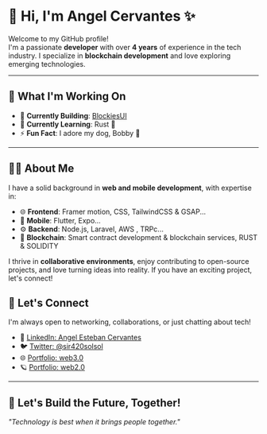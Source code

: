 # 👋 Hi, I'm Angel Cervantes ✨  

Welcome to my GitHub profile!  
I'm a passionate **developer** with over **4 years** of experience in the tech industry. I specialize in **blockchain development** and love exploring emerging technologies.  

---

## 🚀 What I'm Working On
- 🔭 **Currently Building**: [BlockiesUI](https://blockiesui.com/en/)  
- 🌱 **Currently Learning**: Rust 🦀  
- ⚡ **Fun Fact**: I adore my dog, Bobby 🐶  

---

## 🧑‍💻 About Me  

I have a solid background in **web and mobile development**, with expertise in:  
- 🌐 **Frontend**: Framer motion, CSS, TailwindCSS & GSAP...
- 📱 **Mobile**: Flutter, Expo...
- ⚙️ **Backend**: Node.js, Laravel, AWS , TRPc...
- 🔗 **Blockchain**: Smart contract development & blockchain services, RUST & SOLIDITY  

I thrive in **collaborative environments**, enjoy contributing to open-source projects, and love turning ideas into reality. If you have an exciting project, let's connect!

## 🤝 Let's Connect  

I'm always open to networking, collaborations, or just chatting about tech!  
- 💼 [LinkedIn: Angel Esteban Cervantes](https://www.linkedin.com/in/angel-esteban-cervantes-464087280/)  
- 🐦 [Twitter: @sir420solsol](https://twitter.com/sir420solsol)  
- 🌐 [Portfolio: web3.0](https://www.sir420.com/)
- 🪐 [Portfolio: web2.0](https://angel-portfolio-zeta.vercel.app/)

---

## 🌟 Let's Build the Future, Together!  
*"Technology is best when it brings people together."*  
